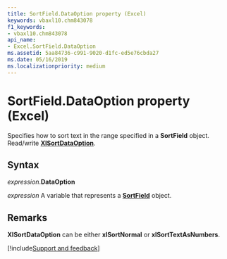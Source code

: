 ```yaml
---
title: SortField.DataOption property (Excel)
keywords: vbaxl10.chm843078
f1_keywords:
- vbaxl10.chm843078
api_name:
- Excel.SortField.DataOption
ms.assetid: 5aa84736-c991-9020-d1fc-ed5e76cbda27
ms.date: 05/16/2019
ms.localizationpriority: medium
---
```



# SortField.DataOption property (Excel)

Specifies how to sort text in the range specified in a **SortField** object. Read/write **[XlSortDataOption](Excel.XlSortDataOption.md)**.


## Syntax

_expression_.**DataOption**

_expression_ A variable that represents a **[SortField](Excel.SortField.md)** object.


## Remarks

**XlSortDataOption** can be either **xlSortNormal** or **xlSortTextAsNumbers**.




[!include[Support and feedback](~/includes/feedback-boilerplate.md)]